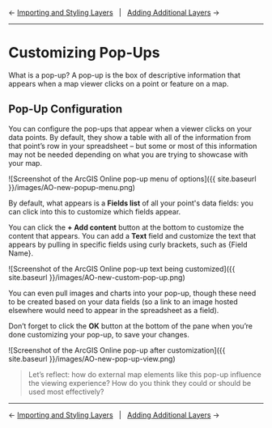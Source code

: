 
← [Importing and Styling Layers](/04-importing-and-styling-layers.md)&nbsp;&nbsp;&nbsp;|&nbsp;&nbsp;&nbsp;[Adding Additional Layers](/06-adding-additional-layers.md) →

---

# Customizing Pop-Ups
What is a pop-up? A pop-up is the box of descriptive information that appears when a map viewer clicks on a point or feature on a map.

## Pop-Up Configuration

You can configure the pop-ups that appear when a viewer clicks on your data points. By default, they show a table with all of the information from that point’s row in your spreadsheet – but some or most of this information may not be needed depending on what you are trying to showcase with your map.

![Screenshot of the ArcGIS Online pop-up menu of options]({{ site.baseurl }}/images/AO-new-popup-menu.png)

By default, what appears is a **Fields list** of all your point's data fields: you can click into this to customize which fields appear.

You can click the **+ Add content** button at the bottom to customize the content that appears. You can add a **Text** field and customize the text that appears by pulling in specific fields using curly brackets, such as \{Field Name\}. 

![Screenshot of the ArcGIS Online pop-up text being customized]({{ site.baseurl }}/images/AO-new-custom-pop-up.png)

You can even pull images and charts into your pop-up, though these need to be created based on your data fields (so a link to an image hosted elsewhere would need to appear in the spreadsheet as a field).

Don’t forget to click the **OK** button at the bottom of the pane when you’re done customizing your pop-up, to save your changes.

![Screenshot of the ArcGIS Online pop-up after customization]({{ site.baseurl }}/images/AO-new-pop-up-view.png)

> Let’s reflect: how do external map elements like this pop-up influence the viewing experience? How do you think they could or should be used most effectively?

---

← [Importing and Styling Layers](/04-importing-and-styling-layers.md)&nbsp;&nbsp;&nbsp;|&nbsp;&nbsp;&nbsp;[Adding Additional Layers](/06-adding-additional-layers.md) →

